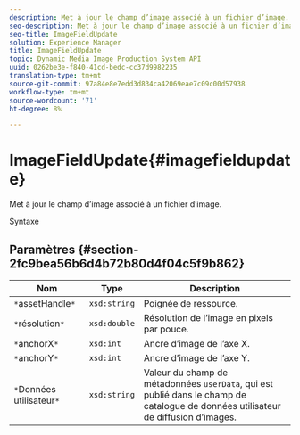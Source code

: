```yaml
---
description: Met à jour le champ d’image associé à un fichier d’image.
seo-description: Met à jour le champ d’image associé à un fichier d’image.
seo-title: ImageFieldUpdate
solution: Experience Manager
title: ImageFieldUpdate
topic: Dynamic Media Image Production System API
uuid: 0262be3e-f840-41cd-bedc-cc37d9982235
translation-type: tm+mt
source-git-commit: 97a84e8e7edd3d834ca42069eae7c09c00d57938
workflow-type: tm+mt
source-wordcount: '71'
ht-degree: 8%

---
```



# ImageFieldUpdate{#imagefieldupdate}

Met à jour le champ d’image associé à un fichier d’image.

Syntaxe

## Paramètres {#section-2fc9bea56b6d4b72b80d4f04c5f9b862}

| Nom | Type | Description |
|---|---|---|
| `*`assetHandle`*` | `xsd:string` | Poignée de ressource. |
| `*`résolution`*` | `xsd:double` | Résolution de l’image en pixels par pouce. |
| `*`anchorX`*` | `xsd:int` | Ancre d’image de l’axe X. |
| `*`anchorY`*` | `xsd:int` | Ancre d’image de l’axe Y. |
| `*`Données utilisateur`*` | `xsd:string` | Valeur du champ de métadonnées `userData`, qui est publié dans le champ de catalogue de données utilisateur de diffusion d’images. |

